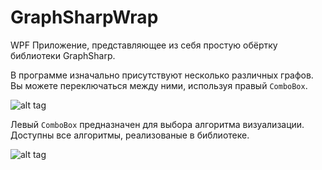 # GraphSharpWrap

WPF Приложение, представляющее из себя простую обёртку библиотеки GraphSharp.

В программе изначально присутствуют несколько различных графов. Вы можете переключаться между ними, используя правый `ComboBox`.

![alt tag](http://cs631619.vk.me/v631619148/24a14/6HNI3Z52FhY.jpg)

Левый `ComboBox` предназначен для выбора алгоритма визуализации. Доступны все алгоритмы, реализованые в библиотеке. 

![alt tag](http://cs631619.vk.me/v631619148/24a1c/Vbl7t6pB5F0.jpg)


